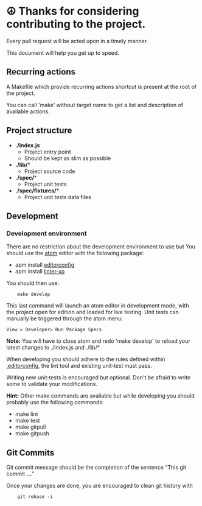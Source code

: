 # **☮** Thanks for considering contributing to the project.

Every pull request will be acted upon in a timely manner.

This document will help you get up to speed.

## Recurring actions

A Makefile which provide recurring actions shortcut is present at the root of the project.

You can call 'make' without target name to get a list and description of available actions.

## Project structure
* **./index.js**
	* Project entry point
	* Should be kept as slim as possible
* **./lib/***
	* Project source code
* **./spec/***
	* Project unit tests
* **./spec/fixtures/***
	* Project unit tests data files

## Development

### Development environment

There are no restriction about the development environment to use but You should use the [atom](https://atom.io/) editor with the following package:
* apm install [editorconfig](https://atom.io/packages/editorconfig)
* apm install [linter-xo](https://atom.io/packages/linter-xo)

You should then use:

		make develop

This last command will launch an atom editor in development mode, with the project open for edition and loaded for live testing.  Unit tests can manually be triggered through the atom menu:

	View > Developer> Run Package Specs

**Note:** You will have to close atom and redo 'make develop' to reload your latest changes to ./index.js and ./lib/*


When developing you should adhere to the rules defined within [.editorconfig](./.editorconfig), the lint tool and existing unit‑test must pass.

 Writing new unit‑tests is encouraged but optional.  Don't be afraid to write some to validate your modifications.

**Hint:** Other make commands are available but while developing you should probably use the following commands:
* make lint
* make test
* make gitpull
* make gitpush

## Git Commits

Git commit message should be the completion of the sentence "This git commit **…**"

Once your changes are done, you are encouraged to clean git history with

		git rebase -i
